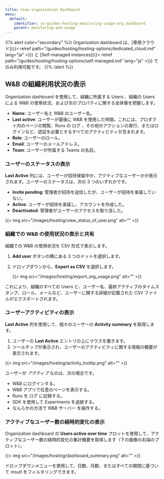 ```yaml
---
title: View organization dashboard
menu:
  default:
    identifier: ja-guides-hosting-monitoring-usage-org_dashboard
    parent: monitoring-and-usage
---
```


{{% alert color="secondary" %}}
Organization dashboard は、[専用クラウド]({{< relref path="/guides/hosting/hosting-options/dedicated_cloud.md" lang="ja" >}}) と [Self-managed instances]({{< relref path="/guides/hosting/hosting-options/self-managed.md" lang="ja" >}}) でのみ利用可能です。
{{% /alert %}}

## W&B の組織利用状況の表示
Organization dashboard を使用して、組織に所属する Users 、組織の Users による W&B の使用状況、および次のプロパティに関する全体像を把握します。

* **Name**: ユーザー名と W&B のユーザー名。
* **Last active**: ユーザーが最後に W&B を使用した時間。これには、プロダクト内のページの閲覧、Runs の ログ 、その他のアクションの実行、またはログインなど、認証を必要とするすべてのアクティビティが含まれます。
* **Role**: ユーザーのロール。
* **Email**: ユーザーのメールアドレス。
* **Team**: ユーザーが所属する Teams の名前。

### ユーザーのステータスの表示
**Last Active** 列には、ユーザーが招待保留中か、アクティブなユーザーかが表示されます。ユーザーのステータスは、次の 3 つのいずれかです。

* **Invite pending**: 管理者が招待を送信したが、ユーザーが招待を承諾していない。
* **Active**: ユーザーが招待を承諾し、アカウントを作成した。
* **Deactivated**: 管理者がユーザーのアクセスを取り消した。

{{< img src="/images/hosting/view_status_of_user.png" alt="" >}}

### 組織での W&B の使用状況の表示と共有
組織での W&B の使用状況を CSV 形式で表示します。

1. **Add user** ボタンの横にある 3 つのドットを選択します。
2. ドロップダウンから、**Export as CSV** を選択します。

    {{< img src="/images/hosting/export_org_usage.png" alt="" >}}

これにより、組織のすべての Users と、ユーザー名、最終アクティブのタイムスタンプ、ロール、メールなど、ユーザーに関する詳細が記載された CSV ファイルがエクスポートされます。

### ユーザーアクティビティの表示
**Last Active** 列を使用して、個々のユーザーの **Activity summary** を取得します。

1. ユーザーの **Last Active** エントリの上にマウスを置きます。
2. ツールチップが表示され、ユーザーのアクティビティに関する情報の概要が表示されます。

{{< img src="/images/hosting/activity_tooltip.png" alt="" >}}

ユーザーが _アクティブ_ なのは、次の場合です。
- W&B にログインする。
- W&B アプリで任意のページを表示する。
- Runs を ログ に記録する。
- SDK を使用して Experiments を追跡する。
- なんらかの方法で W&B サーバー を操作する。

### アクティブなユーザー数の経時的変化の表示
Organization dashboard の **Users active over time** プロットを使用して、アクティブなユーザー数の経時的変化の集計概要を取得します（下の画像の右端のプロット）。

{{< img src="/images/hosting/dashboard_summary.png" alt="" >}}

ドロップダウンメニューを使用して、日数、月数、またはすべての期間に基づいて result をフィルタリングできます。
